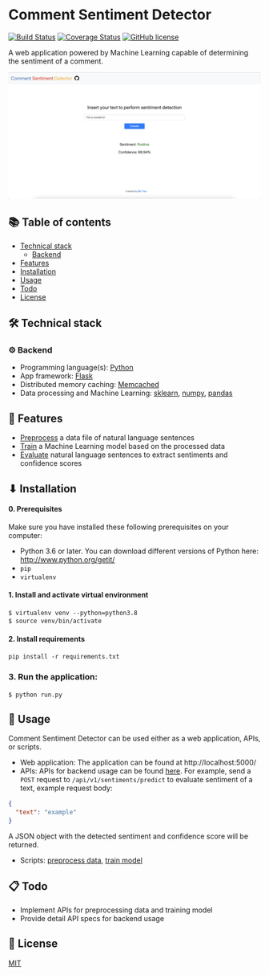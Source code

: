 # Comment Sentiment Detector
[![Build Status](https://travis-ci.com/billtrn/Comment-Sentiment-Detector.svg?branch=master)](https://travis-ci.com/billtrn/Comment-Sentiment-Detector)
[![Coverage Status](https://coveralls.io/repos/github/billtrn/Comment-Sentiment-Detector/badge.svg?branch=master)](https://coveralls.io/github/billtrn/Comment-Sentiment-Detector?branch=master)
[![GitHub license](https://img.shields.io/badge/license-MIT-blue.svg)](https://github.com/billtrn/Comment-Sentiment-Detector/blob/master/LICENSE)

A web application powered by Machine Learning capable of determining the sentiment of a comment.

![interface](https://github.com/billtrn/Comment-Sentiment-Detector/blob/master/img/interface.png?raw=true)

## 📚 Table of contents

- [Technical stack](#-technical-stack)
  - [Backend](#-backend)
- [Features](#-features)
- [Installation](#-installation)
- [Usage](#-usage)
- [Todo](#-todo)
- [License](#-license)

## 🛠 Technical stack
### ⚙ Backend
- Programming language(s): [Python](https://www.python.org/)
- App framework: [Flask](http://flask.palletsprojects.com/en/1.1.x/)
- Distributed memory caching: [Memcached](https://memcached.org/)
- Data processing and Machine Learning: [sklearn](https://scikit-learn.org/), [numpy](https://numpy.org/), [pandas](https://pandas.pydata.org/)

## 🚀 Features
- [Preprocess](main/engines/preprocess.py) a data file of natural language sentences
- [Train](main/engines/train.py) a Machine Learning model based on the processed data
- [Evaluate](main/engines/evaluate.py) natural language sentences to extract sentiments and confidence scores


## ⬇ Installation

#### 0. Prerequisites
Make sure you have installed these following prerequisites on your computer:
- Python 3.6 or later.
You can download different versions of Python here:
http://www.python.org/getit/
- `pip`
- `virtualenv`

#### 1. Install and activate virtual environment
```
$ virtualenv venv --python=python3.8
$ source venv/bin/activate
```

#### 2. Install requirements
```
pip install -r requirements.txt
```

### 3. Run the application:
```
$ python run.py
```

## 🤟 Usage
Comment Sentiment Detector can be used either as a web application, APIs, or scripts.
- Web application: The application can be found at http://localhost:5000/
- APIs: APIs for backend usage can be found [here](main/controllers/api). For example, send a `POST` request to `/api/v1/sentiments/predict` to evaluate sentiment of a text, example request body:
```json
{
  "text": "example"
}
```
A JSON object with the detected sentiment and confidence score will be returned.
- Scripts: [preprocess data](main/engines/preprocess.py), [train model](main/engines/train.py)


## 📋 Todo
- Implement APIs for preprocessing data and training model
- Provide detail API specs for backend usage
## 📄 License

[MIT](./LICENSE)
